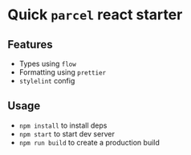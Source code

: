# Quick `parcel` react starter

## Features

* Types using `flow`
* Formatting using `prettier`
* `stylelint` config

## Usage

* `npm install` to install deps
* `npm start` to start dev server
* `npm run build` to create a production build
